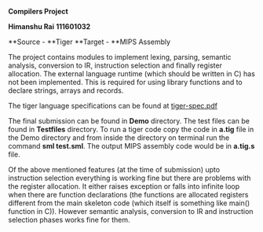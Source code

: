 **Compilers Project**

**Himanshu Rai**
**111601032**

**Source - **Tiger
**Target - **MIPS Assembly

The project contains modules to implement lexing, parsing, semantic analysis, conversion to IR, instruction selection and finally register allocation. The external language runtime (which should be written in C) has not been implemented. This is required for using library functions and to declare strings, arrays and records.

The tiger language specifications can be found at [tiger-spec.pdf](https://cs.nyu.edu/courses/fall13/CSCI-GA.2130-001/tiger-spec.pdf)

The final submission can be found in **Demo** directory. The test files can be found in **Testfiles** directory.
To run a tiger code copy the code in **a.tig** file in the Demo directory and from inside the directory on terminal run the command **sml test.sml**. The output MIPS assembly code would be in **a.tig.s** file.

Of the above mentioned features (at the time of submission) upto instruction selection everything is working fine but there are problems with the register allocation. It either raises exception or falls into infinite loop when there are function declarations (the functions are allocated registers different from the main skeleton code (which itself is something like main() function in C)).
However semantic analysis, conversion to IR and instruction selection phases works fine for them.